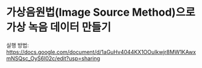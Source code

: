 # 가상음원법(Image Source Method)으로 가상 녹음 데이터 만들기

실행 방법: https://docs.google.com/document/d/1aGuHv4044KX1OOuIkwjr8MW1KAwxmNSQsc_OyS6I02c/edit?usp=sharing
